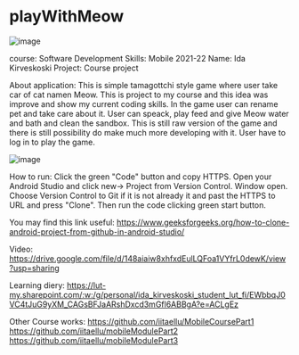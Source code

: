 # playWithMeow

![image](https://user-images.githubusercontent.com/78799868/173347950-b107c578-6053-43ae-914f-f1872dd00395.png)

course: Software Development Skills: Mobile 2021-22
Name: Ida Kirveskoski
Project: Course project

About application: This is simple tamagottchi style game where user take car of cat namen Meow. This is project to my course and this idea was improve and show my current coding skills. In the game user can rename pet and take care about it. User can speack, play feed and give Meow water and bath and clean the sandbox. This is still raw version of the game and there is still possibility do make much more developing with it. User have to log in to play the game.

![image](https://user-images.githubusercontent.com/78799868/173347834-22278ffe-e53d-4123-9316-2b1e0c1c9d13.png)


How to run: Click the green "Code" button and copy HTTPS. Open your Android Studio and click new-> Project from Version Control. Window open. Choose Version Control to Git if it is not already it and past the HTTPS to URL and press "Clone". Then run the code clicking green start button.

You may find this link useful: https://www.geeksforgeeks.org/how-to-clone-android-project-from-github-in-android-studio/



Video: https://drive.google.com/file/d/148aiaiw8xhfxdEulLQFoa1VYfrL0dewK/view?usp=sharing

Learning diery: https://lut-my.sharepoint.com/:w:/g/personal/ida_kirveskoski_student_lut_fi/EWbbqJ0VC4tJuG9yXM_CAGsBFJaARshDxcd3mGfl6ABBgA?e=ACLgEz



Other Course works:
https://github.com/iitaellu/MobileCoursePart1
https://github.com/iitaellu/mobileModulePart2
https://github.com/iitaellu/mobileModulePart3

